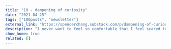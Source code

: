 ```yaml
---
title: "10 - dampening of curiosity"
date: "2021-04-25"
tags: ["100posts", "newsletter"]
external_link: "https://spencerchang.substack.com/p/dampening-of-curiosity"
description: "I never want to feel so comfortable that I feel scared to leave. I want to teeter in that grey, liminal space between the edge of my comfort and the known boundary of the unknown, a place of greater risk but also greater reward..."
show_home: true
related: []
---
```

